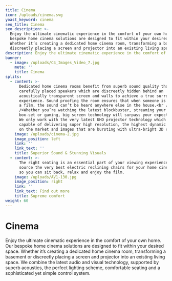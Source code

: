 ```yaml
---
title: Cinema
icon: /uploads/cinema.svg
yoast_keyword: cinema
seo_title: Cinema
seo_description: >-
  Enjoy the ultimate cinematic experience in the comfort of your own home. Our
  bespoke home cinema solutions are designed to fit within your desired space.
  Whether it’s creating a dedicated home cinema room, transforming a basement or
  discreetly placing a screen and projector into an existing living space.
description: Enjoy the ultimate cinematic experience in the comfort of your own home.
banner:
  - image: /uploads/C4_Images_Video_7.jpg
    meta: ''
    title: Cinema
splits:
  - content: >-
      Dedicated home cinema rooms benefit from superb sound quality thanks to
      carefully placed speakers which are discreetly hidden behind an
      acoustically transparent screen and walls to achieve a true surround sound
      experience. Sound proofing the room ensures that when someone is watching
      a film, the sound can’t be heard anywhere else in the house.<br /><br
      />Whether you’re watching the latest blockbuster, streaming your favourite
      box-set or gaming, big screen technology will surpass your expectations.
      We only work with the very latest UHD projector technology which are
      capable of delivering super high resolution, the highest dynamic contrast
      on the market and images that are bursting with ultra-bright 3D colour.
    image: /uploads/cinema-2.jpg
    image_position: left
    link: ''
    link_text: ''
    title: Superior Sound & Stunning Visuals
  - content: >-
      The right seating is an essential part of your viewing experience. We
      source the very best electric reclining chairs for your home cinema space,
      so you can sit back, relax and enjoy the film.
    image: /uploads/AV1-130.jpg
    image_position: right
    link: ''
    link_text: Find out more
    title: Supreme comfort
weight: 60
---
```


# Cinema

Enjoy the ultimate cinematic experience in the comfort of your own home. Our bespoke home cinema solutions are designed to fit within your desired space. Whether it’s creating a dedicated home cinema room, transforming a basement or discreetly placing a screen and projector into an existing living space. We combine the latest audio and visual technology, supported by superb acoustics, the perfect lighting scheme, comfortable seating and a sophisticated yet simple control system.
